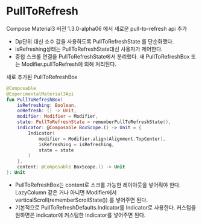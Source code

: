 # PullToRefresh

Compose Material3 버전 1.3.0-alpha06 에서 새로운 pull-to-refresh api 추가

- Dp단위 대신 소수 값을 사용하도록 PullToRefreshState 를 단순화했다.
- isRefreshing상태는 PullToRefreshState대신 사용자가 제어한다.
- 중첩 스크롤 연결을 PullToRefreshState에서 분리했다. 새 PullToRefreshBox 또는 Modifier.pullToRefresh에 의해 처리된다.

새로 추가된 PullToRefreshBox

```kotlin
@Composable
@ExperimentalMaterial3Api
fun PullToRefreshBox(
    isRefreshing: Boolean,
    onRefresh: () -> Unit,
    modifier: Modifier = Modifier,
    state: PullToRefreshState = rememberPullToRefreshState(),
    indicator: @Composable BoxScope.() -> Unit = {
        Indicator(
            modifier = Modifier.align(Alignment.TopCenter),
            isRefreshing = isRefreshing,
            state = state
        )
    },
    content: @Composable BoxScope.() -> Unit
): Unit
```

- PullToRefreshBox는 content로 스크롤 가능한 레이아웃을 넣어줘야 한다. LazyColumn 같은 거나 아니면 Modifier에서 verticalScroll(rememberScrollState()) 를 넣어주면 된다.
- 기본적으로  PullToRefreshDefaults.Indicator를 Indicator로 사용한다. 커스텀을 원하면은 indicator에 커스텀한 Indicator를 넣어주면 된다.